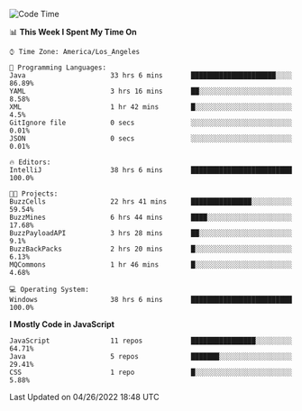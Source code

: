 <!--START_SECTION:waka-->
![Code Time](http://img.shields.io/badge/Code%20Time-423%20hrs%2054%20mins-blue)

📊 **This Week I Spent My Time On** 

```text
⌚︎ Time Zone: America/Los_Angeles

💬 Programming Languages: 
Java                     33 hrs 6 mins       █████████████████████░░░░   86.89% 
YAML                     3 hrs 16 mins       ██░░░░░░░░░░░░░░░░░░░░░░░   8.58% 
XML                      1 hr 42 mins        █░░░░░░░░░░░░░░░░░░░░░░░░   4.5% 
GitIgnore file           0 secs              ░░░░░░░░░░░░░░░░░░░░░░░░░   0.01% 
JSON                     0 secs              ░░░░░░░░░░░░░░░░░░░░░░░░░   0.01%

🔥 Editors: 
IntelliJ                 38 hrs 6 mins       █████████████████████████   100.0%

🐱‍💻 Projects: 
BuzzCells                22 hrs 41 mins      ███████████████░░░░░░░░░░   59.54% 
BuzzMines                6 hrs 44 mins       ████░░░░░░░░░░░░░░░░░░░░░   17.68% 
BuzzPayloadAPI           3 hrs 28 mins       ██░░░░░░░░░░░░░░░░░░░░░░░   9.1% 
BuzzBackPacks            2 hrs 20 mins       █░░░░░░░░░░░░░░░░░░░░░░░░   6.13% 
MQCommons                1 hr 46 mins        █░░░░░░░░░░░░░░░░░░░░░░░░   4.68%

💻 Operating System: 
Windows                  38 hrs 6 mins       █████████████████████████   100.0%

```

**I Mostly Code in JavaScript** 

```text
JavaScript               11 repos            ████████████████░░░░░░░░░   64.71% 
Java                     5 repos             ███████░░░░░░░░░░░░░░░░░░   29.41% 
CSS                      1 repo              █░░░░░░░░░░░░░░░░░░░░░░░░   5.88%

```



 Last Updated on 04/26/2022 18:48 UTC
<!--END_SECTION:waka-->
